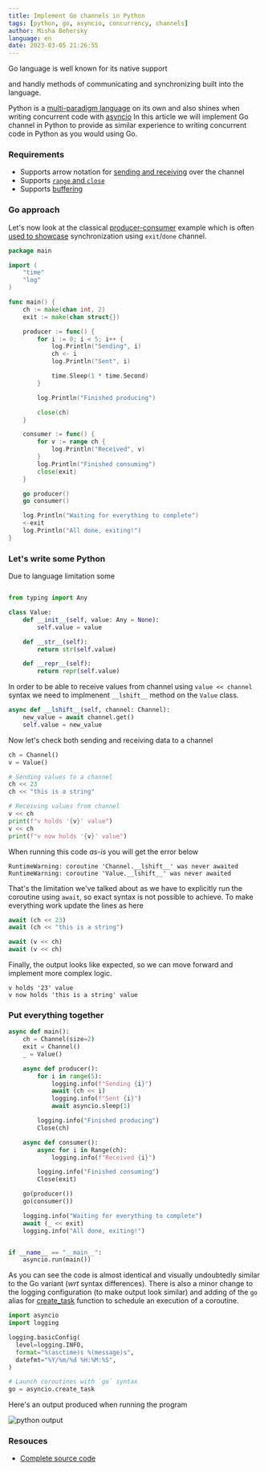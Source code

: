 ```yaml
---
title: Implement Go channels in Python
tags: [python, go, asyncio, concurrency, channels]
author: Misha Behersky
language: en
date: 2023-03-05 21:26:55
---
```



Go language is well known for its native support

and handly methods of communicating and synchronizing built into the language.

Python is a [multi-paradigm language](https://en.wikipedia.org/wiki/Programming_paradigm#Support_for_multiple_paradigms) on its own and also shines when writing concurrent code with [asyncio](https://docs.python.org/3/library/asyncio.html)
In this article we will implement Go channel in Python to provide as similar experience to writing concurrent code in Python as you would using Go.

### Requirements

* Supports arrow notation for [sending and receiving](https://go.dev/ref/spec#Channel_types) over the channel
* Supports [`range` and `close`](https://go.dev/tour/concurrency/4)
* Supports [buffering](https://nanxiao.gitbooks.io/golang-101-hacks/content/posts/unbuffered-and-buffered-channels.html)

### Go approach
Let's now look at the classical [producer-consumer](https://www.cs.cornell.edu/courses/cs3110/2010fa/lectures/lec18.html) example which is often [used to showcase](https://gobyexample.com/closing-channels) synchronization using `exit`/`done` channel.

```go
package main

import (
	"time"
	"log"
)

func main() {
	ch := make(chan int, 2)
	exit := make(chan struct{})

	producer := func() {
		for i := 0; i < 5; i++ {
			log.Println("Sending", i)
			ch <- i
			log.Println("Sent", i)

			time.Sleep(1 * time.Second)
		}

		log.Println("Finished producing")

		close(ch)
	}

	consumer := func() {
		for v := range ch {
			log.Println("Received", v)
		}
		log.Println("Finished consuming")
		close(exit)
	}

	go producer()
	go consumer()

	log.Println("Waiting for everything to complete")
	<-exit
	log.Println("All done, exiting!")
}
```


### Let's write some Python

Due to language limitation some

```python

```



```python
from typing import Any

class Value:
    def __init__(self, value: Any = None):
        self.value = value

    def __str__(self):
        return str(self.value)

    def __repr__(self):
        return repr(self.value)
```

In order to be able to receive values from channel using `value << channel` syntax we need to implmenent `__lshift__` method on the `Value` class.

```python
async def __lshift__(self, channel: Channel):
    new_value = await channel.get()
    self.value = new_value
```

Now let's check both sending and receiving data to a channel

```python
ch = Channel()
v = Value()

# Sending values to a channel
ch << 23
ch << "this is a string"

# Receiving values from channel
v << ch
print(f"v holds '{v}' value")
v << ch
print(f"v now holds '{v}' value")
```

When running this code *as-is* you will get the error below

```console
RuntimeWarning: coroutine 'Channel.__lshift__' was never awaited
RuntimeWarning: coroutine 'Value.__lshift__' was never awaited
```

That's the limitation we've talked about as we have to explicitly run the coroutine using `await`, so exact syntax is not possible to achieve. To make everything work update the lines as here

```python
await (ch << 23)
await (ch << "this is a string")

await (v << ch)
await (v << ch)
```

Finally, the output looks like expected, so we can move forward and implement more complex logic.

```console
v holds '23' value
v now holds 'this is a string' value
```

### Put everything together


```python
async def main():
    ch = Channel(size=2)
    exit = Channel()
    _ = Value()

    async def producer():
        for i in range(5):
            logging.info(f"Sending {i}")
            await (ch << i)
            logging.info(f"Sent {i}")
            await asyncio.sleep(1)

        logging.info("Finished producing")
        Close(ch)

    async def consumer():
        async for i in Range(ch):
            logging.info(f"Received {i}")

        logging.info("Finished consuming")
        Close(exit)

    go(producer())
    go(consumer())

    logging.info("Waiting for everything to complete")
    await (_ << exit)
    logging.info("All done, exiting!")


if __name__ == "__main__":
    asyncio.run(main())
```

As you can see the code is almost identical and visually undoubtedly similar to the Go variant (*wrt* syntax differences). There is also a minor change to the logging configuration (to make output look similar) and adding of the `go` alias for [create_task](https://docs.python.org/3/library/asyncio-task.html#asyncio.create_task) function to schedule an execution of a coroutine.

```python
import asyncio
import logging

logging.basicConfig(
  level=logging.INFO,
  format="%(asctime)s %(message)s",
  datefmt="%Y/%m/%d %H:%M:%S",
)

# Launch coroutines with `go` syntax
go = asyncio.create_task
```

Here's an output produced when running the program

![python output](/images/python_channel.png)

### Resouces

* [Complete source code](https://github.com/bmwant/jaaam/tree/main/channel)
